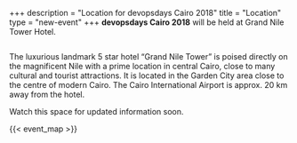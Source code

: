 +++
description = "Location for devopsdays Cairo 2018"
title = "Location"
type = "new-event"
+++
**devopsdays Cairo 2018** will be held at Grand Nile Tower Hotel.


<p><img src="https://t-ec.bstatic.com/images/hotel/max1280x900/151/151807169.jpg" alt="" /></p>
<p>The luxurious landmark 5 star hotel &ldquo;Grand Nile Tower&rdquo; is poised directly on the magnificent Nile with a prime location in central Cairo, close to many cultural and tourist attractions. It is located in the Garden City area close to the centre of modern Cairo. The Cairo International Airport is approx. 20 km away from the hotel.</p>


Watch this space for updated information soon.

<!-- Uncomment this only if you have set the coordinates for your location in the config yaml. Get Latitude and Longitude of a Point: http://itouchmap.com/latlong.html -->
{{< event_map >}}